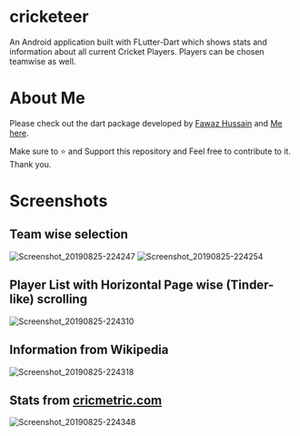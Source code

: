 # cricketeer

An Android application built with FLutter-Dart which shows stats and information about all current Cricket Players. Players can be chosen teamwise as well.

# About Me
Please check out the dart package developed by [Fawaz Hussain](https://github.com/fawazhussain) and [Me](https://github.com/JerinFrancisA) [here](https://pub.dev/packages/flutter_otp).

Make sure to :star: and Support this repository and Feel free to contribute to it. Thank you.


# Screenshots

## Team wise selection

![Screenshot_20190825-224247](https://user-images.githubusercontent.com/43045825/63653497-1d737c00-c78b-11e9-9a14-97f5809a5e3d.png)
![Screenshot_20190825-224254](https://user-images.githubusercontent.com/43045825/63653505-3a0fb400-c78b-11e9-91a8-97c16232fce4.png)

## Player List with Horizontal Page wise (Tinder-like) scrolling

![Screenshot_20190825-224310](https://user-images.githubusercontent.com/43045825/63653510-4b58c080-c78b-11e9-918b-2febe2b351b5.png)

## Information from Wikipedia

![Screenshot_20190825-224318](https://user-images.githubusercontent.com/43045825/63653516-590e4600-c78b-11e9-8db0-76523c129fe9.png)

## Stats from [cricmetric.com](http://cricmetric.com/index.py)

![Screenshot_20190825-224348](https://user-images.githubusercontent.com/43045825/63653521-64617180-c78b-11e9-8390-eb9d7be29dff.png)